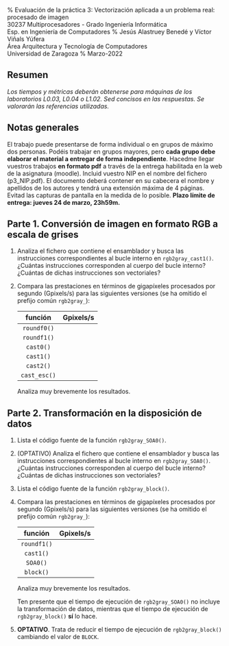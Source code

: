% Evaluación de la práctica 3: Vectorización aplicada a un problema real: procesado de imagen  
  30237 Multiprocesadores - Grado Ingeniería Informática  
  Esp. en Ingeniería de Computadores
% Jesús Alastruey Benedé y Víctor Viñals Yúfera  
  Área Arquitectura y Tecnología de Computadores  
  Universidad de Zaragoza
% Marzo-2022


## Resumen

_Los tiempos y métricas deberán obtenerse para máquinas de los laboratorios L0.03, L0.04 o L1.02.
Sed concisos en las respuestas. Se valorarán las referencias utilizadas._

## Notas generales

El trabajo puede presentarse de forma individual o en grupos de máximo dos personas.
Podéis trabajar en grupos mayores, pero **cada grupo debe elaborar el material a entregar de forma independiente**.
Hacedme llegar vuestros trabajos **en formato pdf** a través de la entrega habilitada en la web de la asignatura (moodle).
Incluid vuestro NIP en el nombre del fichero (p3_NIP.pdf). El documento deberá contener 
en su cabecera el nombre y apellidos de los autores y tendrá una extensión máxima de 4 páginas.
Evitad las capturas de pantalla en la medida de lo posible. 
**Plazo límite de entrega: jueves 24 de marzo, 23h59m.**

## Parte 1. Conversión de imagen en formato RGB a escala de grises

1.  Analiza el fichero que contiene el ensamblador y busca las instrucciones
    correspondientes al bucle interno en `rgb2gray_cast1()`.  
    ¿Cuántas instrucciones corresponden al cuerpo del bucle interno?  
    ¿Cuántas de dichas instrucciones son vectoriales?  

2.  Compara las prestaciones en términos de gigapíxeles procesados por segundo (Gpixels/s)
    para las siguientes versiones (se ha omitido el prefijo común `rgb2gray_`):

	|    función     | Gpixels/s |
	|:--------------:|:---------:|
	|   `roundf0()`  |           |
	|   `roundf1()`  |           |
	|    `cast0()`   |           |
	|    `cast1()`   |           |
	|    `cast2()`   |           |
	|  `cast_esc()`  |           |
	
    Analiza muy brevemente los resultados.


## Parte 2. Transformación en la disposición de datos

1.  Lista el código fuente de la función `rgb2gray_SOA0()`.

2.  (OPTATIVO) Analiza el fichero que contiene el ensamblador y busca las instrucciones
    correspondientes al bucle interno en `rgb2gray_SOA0()`.
    ¿Cuántas instrucciones corresponden al cuerpo del bucle interno?  
    ¿Cuántas de dichas instrucciones son vectoriales?  

3.  Lista el código fuente de la función `rgb2gray_block()`.

4.  Compara las prestaciones en términos de gigapíxeles procesados por segundo (Gpixels/s)
    para las siguientes versiones (se ha omitido el prefijo común `rgb2gray_`):

	|    función    | Gpixels/s |
	|:-------------:|:---------:|
	|  `roundf1()`  |           |
	|   `cast1()`   |           |
	|    `SOA0()`   |           |
	|   `block()`   |           |

    Analiza muy brevemente los resultados.

    Ten presente que el tiempo de ejecución de `rgb2gray_SOA0()` no incluye
    la transformación de datos, mientras que el tiempo de ejecución de `rgb2gray_block()`
    **sí** lo hace.

7.  **OPTATIVO**. Trata de reducir el tiempo de ejecución de `rgb2gray_block()` cambiando el valor de `BLOCK`.

